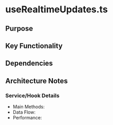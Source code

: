 # useRealtimeUpdates.ts

## Purpose

## Key Functionality

## Dependencies

## Architecture Notes

### Service/Hook Details
- Main Methods: 
- Data Flow: 
- Performance: 
